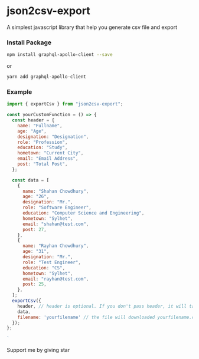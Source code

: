 # json2csv-export

A simplest javascript library that help you generate csv file and export

### Install Package

```bash
npm install graphql-apollo-client --save
```

or

```bash
yarn add graphql-apollo-client
```

### Example

```js
import { exportCsv } from "json2csv-export";

const yourCustomFunction = () => {
  const header = {
    name: "Fullname",
    age: "Age",
    designation: "Designation",
    role: "Profession",
    education: "Study",
    hometown: "Current City",
    email: "Email Address",
    post: "Total Post",
  };

  const data = [
    {
      name: "Shahan Chowdhury",
      age: "26",
      designation: "Mr.",
      role: "Software Engineer",
      education: "Computer Science and Engineering",
      hometown: "Sylhet",
      email: "shahan@test.com",
      post: 27,
    },
    {
      name: "Rayhan Chowdhury",
      age: "31",
      designation: "Mr.",
      role: "Test Engineer",
      education: "CS",
      hometown: "Sylhet",
      email: "rayhan@test.com",
      post: 25,
    },
  ];
  exportCsv({
    header, // header is optional. If you don't pass header, it will take keys from data
    data,
    filename: 'yourfilename' // the file will downloaded yourfilename.csv
  });
};

`
```

Support me by giving star
